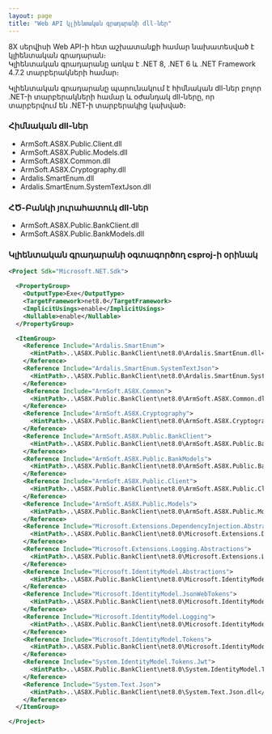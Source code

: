 ```yaml
---
layout: page
title: "Web API կլիենտական գրադարանի dll-ներ" 
---
```


8X սերվիսի Web API-ի հետ աշխատանքի համար նախատեսված է կլիենտական գրադարան։  
Կլիենտական գրադարանը առկա է .NET 8, .NET 6 և .NET Framework 4.7.2 տարբերակների համար։

Կլիենտական գրադարանը պարունակում է հիմնական dll-ներ բոլոր .NET-ի տարբերակների համար և օժանդակ dll-ները, որ տարբերվում են .NET-ի տարբերակից կախված։

### Հիմնական dll-ներ

* ArmSoft.AS8X.Public.Client.dll
* ArmSoft.AS8X.Public.Models.dll
* ArmSoft.AS8X.Common.dll
* ArmSoft.AS8X.Cryptography.dll
* Ardalis.SmartEnum.dll
* Ardalis.SmartEnum.SystemTextJson.dll

### ՀԾ-Բանկի յուրահատուկ dll-ներ

* ArmSoft.AS8X.Public.BankClient.dll
* ArmSoft.AS8X.Public.BankModels.dll

### Կլիենտական գրադարանի օգտագործող csproj-ի օրինակ

``` xml
<Project Sdk="Microsoft.NET.Sdk">

  <PropertyGroup>
    <OutputType>Exe</OutputType>
    <TargetFramework>net8.0</TargetFramework>
    <ImplicitUsings>enable</ImplicitUsings>
    <Nullable>enable</Nullable>
  </PropertyGroup>

  <ItemGroup>
    <Reference Include="Ardalis.SmartEnum">
      <HintPath>..\AS8X.Public.BankClient\net8․0\Ardalis.SmartEnum.dll</HintPath>
    </Reference>
    <Reference Include="Ardalis.SmartEnum.SystemTextJson">
      <HintPath>..\AS8X.Public.BankClient\net8․0\Ardalis.SmartEnum.SystemTextJson.dll</HintPath>
    </Reference>
    <Reference Include="ArmSoft.AS8X.Common">
      <HintPath>..\AS8X.Public.BankClient\net8․0\ArmSoft.AS8X.Common.dll</HintPath>
    </Reference>
    <Reference Include="ArmSoft.AS8X.Cryptography">
      <HintPath>..\AS8X.Public.BankClient\net8․0\ArmSoft.AS8X.Cryptography.dll</HintPath>
    </Reference>
    <Reference Include="ArmSoft.AS8X.Public.BankClient">
      <HintPath>..\AS8X.Public.BankClient\net8․0\ArmSoft.AS8X.Public.BankClient.dll</HintPath>
    </Reference>
    <Reference Include="ArmSoft.AS8X.Public.BankModels">
      <HintPath>..\AS8X.Public.BankClient\net8․0\ArmSoft.AS8X.Public.BankModels.dll</HintPath>
    </Reference>
    <Reference Include="ArmSoft.AS8X.Public.Client">
      <HintPath>..\AS8X.Public.BankClient\net8․0\ArmSoft.AS8X.Public.Client.dll</HintPath>
    </Reference>
    <Reference Include="ArmSoft.AS8X.Public.Models">
      <HintPath>..\AS8X.Public.BankClient\net8․0\ArmSoft.AS8X.Public.Models.dll</HintPath>
    </Reference>
    <Reference Include="Microsoft.Extensions.DependencyInjection.Abstractions">
      <HintPath>..\AS8X.Public.BankClient\net8․0\Microsoft.Extensions.DependencyInjection.Abstractions.dll</HintPath>
    </Reference>
    <Reference Include="Microsoft.Extensions.Logging.Abstractions">
      <HintPath>..\AS8X.Public.BankClient\net8․0\Microsoft.Extensions.Logging.Abstractions.dll</HintPath>
    </Reference>
    <Reference Include="Microsoft.IdentityModel.Abstractions">
      <HintPath>..\AS8X.Public.BankClient\net8․0\Microsoft.IdentityModel.Abstractions.dll</HintPath>
    </Reference>
    <Reference Include="Microsoft.IdentityModel.JsonWebTokens">
      <HintPath>..\AS8X.Public.BankClient\net8․0\Microsoft.IdentityModel.JsonWebTokens.dll</HintPath>
    </Reference>
    <Reference Include="Microsoft.IdentityModel.Logging">
      <HintPath>..\AS8X.Public.BankClient\net8․0\Microsoft.IdentityModel.Logging.dll</HintPath>
    </Reference>
    <Reference Include="Microsoft.IdentityModel.Tokens">
      <HintPath>..\AS8X.Public.BankClient\net8․0\Microsoft.IdentityModel.Tokens.dll</HintPath>
    </Reference>
    <Reference Include="System.IdentityModel.Tokens.Jwt">
      <HintPath>..\AS8X.Public.BankClient\net8․0\System.IdentityModel.Tokens.Jwt.dll</HintPath>
    </Reference>
    <Reference Include="System.Text.Json">
      <HintPath>..\AS8X.Public.BankClient\net8․0\System.Text.Json.dll</HintPath>
    </Reference>
  </ItemGroup>

</Project>
```
